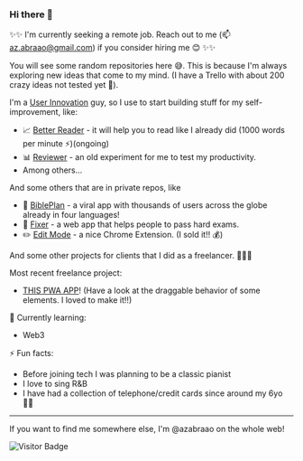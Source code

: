 ### Hi there 👋 

✨✨
I'm currently seeking a remote job. Reach out to me (📫 az.abraao@gmail.com) if you consider hiring me 😊
✨✨

You will see some random repositories here 😅. This is because I'm always exploring new ideas that come to my mind. (I have a Trello with about 200 crazy ideas not tested yet 🙈).

I'm a [User Innovation](https://en.wikipedia.org/wiki/User_innovation) guy, so I use to start building stuff for my self-improvement, like:
- 📈 [Better Reader](https://github.com/azabraao/better-reader) - it will help you  to read like I already did (1000 words per minute ⚡️)(ongoing)
- 📊 [Reviewer](https://github.com/azabraao/reviewer) - an old experiment for me to test my productivity.
- Among others...

And some others that are in private repos, like 
- 📖 [BiblePlan](https://download-bibleplan.netlify.app/) - a viral app with thousands of users across the globe already in four languages!  
- 🧠 [Fixer](http://fixer.cf/) - a web app that helps people to pass hard exams.
- ✏️ [Edit Mode](https://www.editmode.io/) - a nice Chrome Extension. (I sold it!! 💰)

And some other projects for clients that I did as a freelancer. 👨🏽‍💻

Most recent freelance project:
- [THIS PWA APP](https://amd-gesso-orcamento.vercel.app)! (Have a look at the draggable behavior of some elements. I loved to make it!!)


🌱 Currently learning: 
- Web3

⚡ Fun facts:
 - Before joining tech I was planning to be a classic pianist
 - I love to sing R&B
 - I have had a collection of telephone/credit cards since around my 6yo 👦🏻
---
If you want to find me somewhere else, I'm @azabraao on the whole web!



![Visitor Badge](https://visitor-badge.laobi.icu/badge?page_id=azabraao)


<!--
**azabraao/azabraao** is a ✨ _special_ ✨ repository because its `README.md` (this file) appears on your GitHub profile.

Here are some ideas to get you started:

- 🔭 I’m currently working on ...
- 🌱 I’m currently learning ...
- 👯 I’m looking to collaborate on ...
- 🤔 I’m looking for help with ...
- 💬 Ask me about ...
- 📫 How to reach me: ...
- 😄 Pronouns: ...
- ⚡ Fun fact: ...
-->
